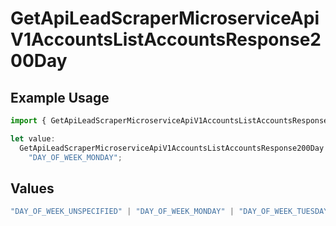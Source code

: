 # GetApiLeadScraperMicroserviceApiV1AccountsListAccountsResponse200Day

## Example Usage

```typescript
import { GetApiLeadScraperMicroserviceApiV1AccountsListAccountsResponse200Day } from "oppulence-backend-sdk/models/operations";

let value:
  GetApiLeadScraperMicroserviceApiV1AccountsListAccountsResponse200Day =
    "DAY_OF_WEEK_MONDAY";
```

## Values

```typescript
"DAY_OF_WEEK_UNSPECIFIED" | "DAY_OF_WEEK_MONDAY" | "DAY_OF_WEEK_TUESDAY" | "DAY_OF_WEEK_WEDNESDAY" | "DAY_OF_WEEK_THURSDAY" | "DAY_OF_WEEK_FRIDAY" | "DAY_OF_WEEK_SATURDAY" | "DAY_OF_WEEK_SUNDAY"
```